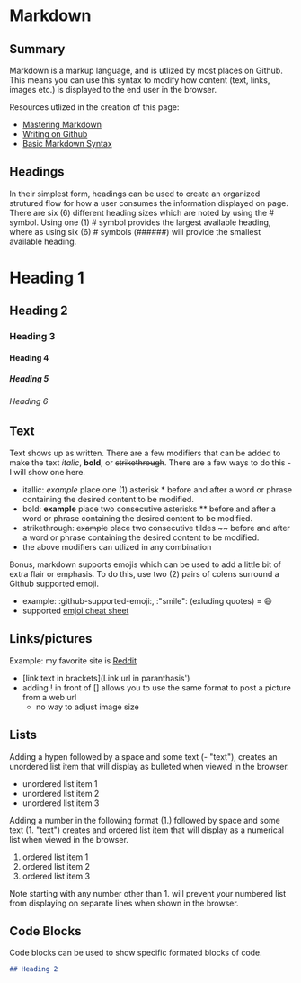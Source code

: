 # Markdown
## Summary
Markdown is a markup language, and is utlized by most places on Github. This means you can use this syntax to modify how content (text, links, images etc.) is displayed to the end user in the browser.

Resources utlized in the creation of this page:
- [Mastering Markdown](https://guides.github.com/features/mastering-markdown/)
- [Writing on Github](https://docs.github.com/en/github/writing-on-github)
- [Basic Markdown Syntax](https://docs.github.com/en/github/writing-on-github/getting-started-with-writing-and-formatting-on-github/basic-writing-and-formatting-syntax#images)

## Headings
In their simplest form, headings can be used to create an organized strutured flow for how a user consumes the information displayed on page. There are six (6) different heading sizes which are noted by using the # symbol. Using one (1) # symbol provides the largest available heading, where as using six (6) # symbols (######) will provide the smallest available heading.

# Heading 1
## Heading 2
### Heading 3
#### Heading 4
##### Heading 5
###### Heading 6

## Text
Text shows up as written. There are a few modifiers that can be added to make the text *italic*, **bold**, or ~~strikethrough~~. There are a few ways to do this -  I will show one here.
 - itallic: *example* place one (1) asterisk * before and after a word or phrase containing the desired content to be modified.
 - bold: **example** place two consecutive asterisks ** before and after a word or phrase containing the desired content to be modified.
 - strikethrough: ~~example~~ place two consecutive tildes ~~ before and after a word or phrase containing the desired content to be modified.
 - the above modifiers can utlized in any combination

Bonus, markdown supports emojis which can be used to add a little bit of extra flair or emphasis. To do this, use two (2) pairs of colens surround a Github supported emoji.
- example: :github-supported-emoji:, :"smile": (exluding quotes) = 😄
- supported [emjoi cheat sheet](https://github.com/ikatyang/emoji-cheat-sheet/blob/master/README.md)
## Links/pictures
Example: my favorite site is [Reddit](https://www.reddit.com)
- [link text in brackets](Link url in paranthasis')
- adding ! in front of [] allows you to use the same format to post a picture from a web url
  - no way to adjust image size

## Lists
Adding a hypen followed by a space and some text (- "text"), creates an unordered list item that will display as bulleted when viewed in the browser.
- unordered list item 1
- unordered list item 2
- unordered list item 3

Adding a number in the following format (1.) followed by space and some text (1. "text") creates and ordered list item that will display as a numerical list when viewed in the browser.
1. ordered list item 1
2. ordered list item 2
3. ordered list item 3

Note starting with any number other than 1. will prevent your numbered list from displaying on separate lines when shown in the browser.

## Code Blocks
Code blocks can be used to show specific formated blocks of code.
```Markdown
## Heading 2
```

